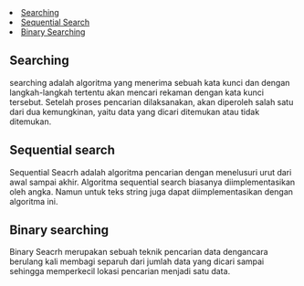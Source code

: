 <li><a href="#Searching">Searching</a></li>
<li><a href="#Sequential Search">Sequential Search</a></li>
<li><a href="#Binary Searching">Binary Searching</a></li>
<h2 id="Searching">Searching</h2>
searching adalah  algoritma yang menerima sebuah kata kunci dan dengan langkah-langkah tertentu akan mencari rekaman dengan kata kunci tersebut. Setelah proses pencarian dilaksanakan, akan diperoleh salah satu dari dua kemungkinan, yaitu data yang dicari ditemukan atau tidak ditemukan.
<h2 id="Sequential Search">Sequential search</h2>
<p>Sequential Seacrh adalah algoritma pencarian dengan menelusuri urut dari awal sampai akhir. Algoritma sequential search biasanya diimplementasikan oleh angka. Namun untuk teks string juga dapat diimplementasikan dengan algoritma ini.</p>
<h2 id="Binary searching">Binary searching</h2>
<p>Binary Seacrh merupakan sebuah teknik pencarian data dengancara berulang kali membagi separuh dari jumlah data yang dicari sampai sehingga memperkecil lokasi pencarian menjadi satu data.
</p>
